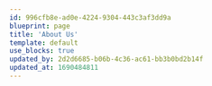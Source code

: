 ```yaml
---
id: 996cfb8e-ad0e-4224-9304-443c3af3dd9a
blueprint: page
title: 'About Us'
template: default
use_blocks: true
updated_by: 2d2d6685-b06b-4c36-ac61-bb3b0bd2b14f
updated_at: 1690484811
---
```


